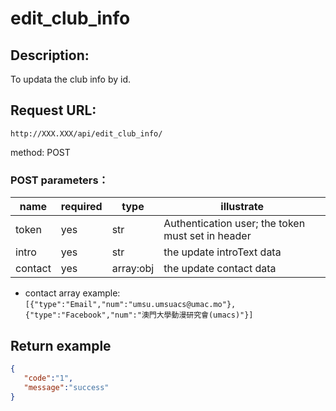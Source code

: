 ﻿# edit_club_info
## Description:
 To updata the club info by id.

## Request URL:
`http://XXX.XXX/api/edit_club_info/`

method: POST

### POST parameters：
|name|required|type|illustrate|
|---------|--------|----|----------|
|token    |yes     |str |Authentication user; the token must set in header|
|intro    |yes     |str |the update introText data|
|contact  |yes     |array:obj|the update contact data|

 * contact array example:
 `[{"type":"Email","num":"umsu.umsuacs@umac.mo"},{"type":"Facebook","num":"澳門大學動漫研究會(umacs)"}]`



## Return example
```json
{
   "code":"1",
   "message":"success"
}
```

